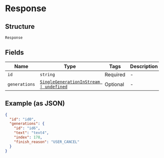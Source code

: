 
# Response

## Structure

`Response`

## Fields

| Name | Type | Tags | Description |
|  --- | --- | --- | --- |
| `id` | `string` | Required | - |
| `generations` | [`SingleGenerationInStream \| undefined`](../../doc/models/single-generation-in-stream.md) | Optional | - |

## Example (as JSON)

```json
{
  "id": "id0",
  "generations": {
    "id": "id6",
    "text": "text4",
    "index": 178,
    "finish_reason": "USER_CANCEL"
  }
}
```

